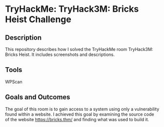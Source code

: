 # TryHackMe: TryHack3M: Bricks Heist Challenge

## Description
This repository describes how I solved the TryHackMe room TryHack3M: Bricks Heist. It includes screenshots and descriptions.

## Tools
WPScan

## Goals and Outcomes
The goal of this room is to gain access to a system using only a vulnerability found within a website. I achieved this goal by examining the source code of the website https://bricks.thm/ and finding what was used to build it.
